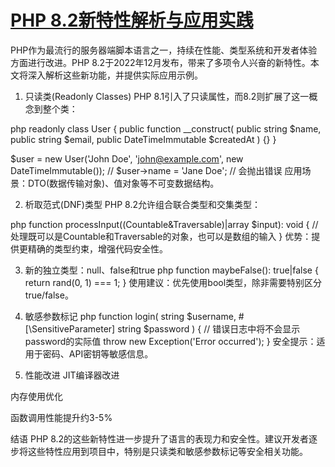 # [PHP 8.2新特性解析与应用实践](https://baomushe.github.io/)
PHP作为最流行的服务器端脚本语言之一，持续在性能、类型系统和开发者体验方面进行改进。PHP 8.2于2022年12月发布，带来了多项令人兴奋的新特性。本文将深入解析这些新功能，并提供实际应用示例。

1. 只读类(Readonly Classes)
PHP 8.1引入了只读属性，而8.2则扩展了这一概念到整个类：

php
readonly class User {
    public function __construct(
        public string $name,
        public string $email,
        public DateTimeImmutable $createdAt
    ) {}
}

$user = new User('John Doe', 'john@example.com', new DateTimeImmutable());
// $user->name = 'Jane Doe'; // 会抛出错误
应用场景：DTO(数据传输对象)、值对象等不可变数据结构。

2. 析取范式(DNF)类型
PHP 8.2允许组合联合类型和交集类型：

php
function processInput((Countable&Traversable)|array $input): void {
    // 处理既可以是Countable和Traversable的对象，也可以是数组的输入
}
优势：提供更精确的类型约束，增强代码安全性。

3. 新的独立类型：null、false和true
php
function maybeFalse(): true|false {
    return rand(0, 1) === 1;
}
使用建议：优先使用bool类型，除非需要特别区分true/false。

4. 敏感参数标记
php
function login(
    string $username,
    #[\SensitiveParameter] string $password
) {
    // 错误日志中将不会显示password的实际值
    throw new Exception('Error occurred');
}
安全提示：适用于密码、API密钥等敏感信息。

5. 性能改进
JIT编译器改进

内存使用优化

函数调用性能提升约3-5%

结语
PHP 8.2的这些新特性进一步提升了语言的表现力和安全性。建议开发者逐步将这些特性应用到项目中，特别是只读类和敏感参数标记等安全相关功能。
